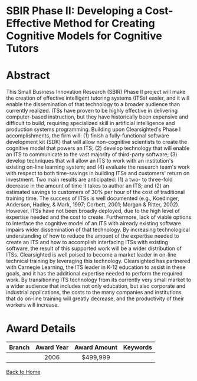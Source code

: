 
SBIR Phase II: Developing a Cost-Effective Method for Creating Cognitive Models for Cognitive Tutors
====================================================================================================

# Abstract


This Small Business Innovation Research (SBIR) Phase II project will make the creation of effective intelligent tutoring systems (ITSs) easier, and it will enable the dissemination of that technology to a broader audience than currently realized. ITSs have proven to be highly effective in delivering computer-based instruction, but they have historically been expensive and difficult to build, requiring specialized skill in artificial intelligence and production systems programming. Building upon Clearsighted's Phase I accomplishments, the firm will: (1) finish a fully-functional software development kit (SDK) that will allow non-cognitive scientists to create the cognitive model that powers an ITS; (2) develop technology that will enable an ITS to communicate to the vast majority of third-party software; (3) develop techniques that will allow an ITS to work with an institution's existing on-line learning system; and (4) evaluate the research team's work with respect to both time-savings in building ITSs and customers' return on investment. Two main results are anticipated: (1) a two- to three-fold decrease in the amount of time it takes to author an ITS; and (2) an estimated savings to customers of 30% per hour of the cost of traditional training time. The success of ITSs is well documented (e.g., Koedinger, Anderson, Hadley, & Mark, 1997; Corbett, 2001; Morgan & Ritter, 2002). However, ITSs have not been broadly deployed, due to the high level of expertise needed and the cost to create. Furthermore, lack of viable options to interface the cognitive model of an ITS with already existing software impairs wider dissemination of that technology. By increasing technological understanding of how to reduce the amount of the expertise needed to create an ITS and how to accomplish interfacing ITSs with existing software, the result of this supported work will be a wider distribution of ITSs. Clearsighted is well poised to become a market leader in on-line technical training by leveraging this technology. Clearsighted has partnered with Carnegie Learning, the ITS leader in K-12 education to assist in these goals, and it has the additional expertise needed to perform the required work. By transitioning ITS technology from its currently very small market to a wider audience that includes not only education, but also corporate and industrial applications, the costs to the many companies and institutions that do on-line training will greatly decrease, and the productivity of their workers will increase.  

# Award Details

|Branch|Award Year|Award Amount|Keywords|
| :---: | :---: | :---: | :---: |
||2006|$499,999||
  
  


[Back to Home](https://github.com/chrischow/dod_sbir_awards/JT/#72)